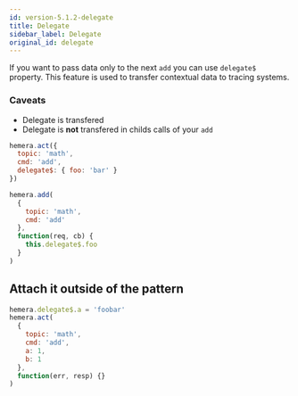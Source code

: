 ```yaml
---
id: version-5.1.2-delegate
title: Delegate
sidebar_label: Delegate
original_id: delegate
---
```


If you want to pass data only to the next `add` you can use `delegate$` property. This feature is used to transfer contextual data to tracing systems.

### Caveats

* Delegate is transfered
* Delegate is **not** transfered in childs calls of your `add`

```js
hemera.act({
  topic: 'math',
  cmd: 'add',
  delegate$: { foo: 'bar' }
})

hemera.add(
  {
    topic: 'math',
    cmd: 'add'
  },
  function(req, cb) {
    this.delegate$.foo
  }
)
```

## Attach it outside of the pattern

```js
hemera.delegate$.a = 'foobar'
hemera.act(
  {
    topic: 'math',
    cmd: 'add',
    a: 1,
    b: 1
  },
  function(err, resp) {}
)
```
